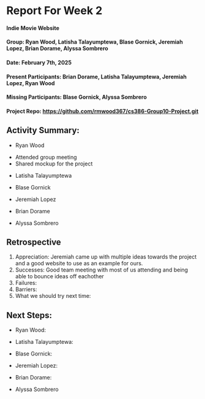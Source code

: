 # Report For Week 2

#### Indie Movie Website
#### Group: Ryan Wood, Latisha Talayumptewa, Blase Gornick, Jeremiah Lopez, Brian Dorame, Alyssa Sombrero
#### Date: February 7th, 2025
#### Present Participants: Brian Dorame, Latisha Talayumptewa, Jeremiah Lopez, Ryan Wood
#### Missing Participants: Blase Gornick, Alyssa Sombrero
#### Project Repo: https://github.com/rmwood367/cs386-Group10-Project.git

## Activity Summary:
* Ryan Wood
- Attended group meeting
- Shared mockup for the project

* Latisha Talayumptewa

* Blase Gornick

* Jeremiah Lopez

* Brian Dorame

* Alyssa Sombrero

## Retrospective
1. Appreciation: Jeremiah came up with multiple ideas towards the project and a good website to use as an example for ours.
2. Successes: Good team meeting with most of us attending and being able to bounce ideas off eachother
3. Failures: 
4. Barriers:
5. What we should try next time:

## Next Steps:
* Ryan Wood:
  
* Latisha Talayumptewa:
    
* Blase Gornick:
  
* Jeremiah Lopez:
  
* Brian Dorame:

* Alyssa Sombrero
